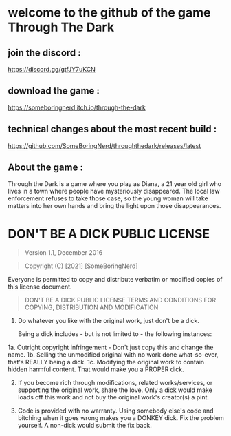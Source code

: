# welcome to the github of the game Through The Dark

## join the discord : 
https://discord.gg/gtfJY7uKCN

## download the game :
https://someboringnerd.itch.io/through-the-dark

## technical changes about the most recent build :
https://github.com/SomeBoringNerd/throughthedark/releases/latest

## About the game : 
Through the Dark is a game where you play as Diana, a 21 year old girl who lives in a town where people have mysteriously disappeared. The local law enforcement refuses to take those case, so the young woman will take matters into her own hands and bring the light upon those disappearances.

# DON'T BE A DICK PUBLIC LICENSE

> Version 1.1, December 2016

> Copyright (C) [2021] [SomeBoringNerd]

Everyone is permitted to copy and distribute verbatim or modified
copies of this license document.

> DON'T BE A DICK PUBLIC LICENSE
> TERMS AND CONDITIONS FOR COPYING, DISTRIBUTION AND MODIFICATION

1. Do whatever you like with the original work, just don't be a dick.

   Being a dick includes - but is not limited to - the following instances:

 1a. Outright copyright infringement - Don't just copy this and change the name.
 1b. Selling the unmodified original with no work done what-so-ever, that's REALLY being a dick.
 1c. Modifying the original work to contain hidden harmful content. That would make you a PROPER dick.

2. If you become rich through modifications, related works/services, or supporting the original work,
share the love. Only a dick would make loads off this work and not buy the original work's
creator(s) a pint.

3. Code is provided with no warranty. Using somebody else's code and bitching when it goes wrong makes
you a DONKEY dick. Fix the problem yourself. A non-dick would submit the fix back.
